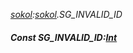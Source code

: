 _[sokol](../../modules/sokol/sokol-module.md):[sokol](../../modules/sokol/sokol-module.md).SG\_INVALID\_ID_
##### Const SG\_INVALID\_ID:[Int](../../modules/wonkey/wonkey-types-int.md)
